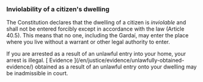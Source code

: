 ###  Inviolability of a citizen's dwelling

The Constitution declares that the dwelling of a citizen is _inviolable_ and
shall not be entered forcibly except in accordance with the law (Article
40.5). This means that no one, including the Gardaí, may enter the place where
you live without a warrant or other legal authority to enter.

If you are arrested as a result of an unlawful entry into your home, your
arrest is illegal. [ Evidence ](/en/justice/evidence/unlawfully-obtained-
evidence/) obtained as a result of an unlawful entry onto your dwelling may be
inadmissible in court.
